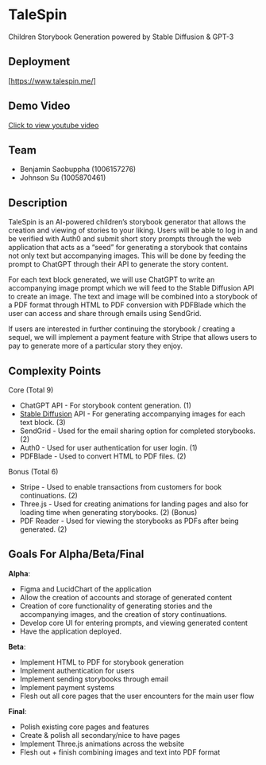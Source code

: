 # **TaleSpin**

Children Storybook Generation powered by Stable Diffusion & GPT-3

## Deployment

[https://www.talespin.me/]

## **Demo Video**

[Click to view youtube video](https://youtu.be/0hj8q_1aj3U)

## **Team**

- Benjamin Saobuppha (1006157276)
- Johnson Su (1005870461)

## **Description**

TaleSpin is an AI-powered children’s storybook generator that allows the creation and viewing of stories to your liking. Users will be able to log in and be verified with Auth0 and submit short story prompts through the web application that acts as a “seed” for generating a storybook that contains not only text but accompanying images. This will be done by feeding the prompt to ChatGPT through their API to generate the story content.

For each text block generated, we will use ChatGPT to write an accompanying image prompt which we will feed to the Stable Diffusion API to create an image. The text and image will be combined into a storybook of a PDF format through HTML to PDF conversion with PDFBlade which the user can access and share through emails using SendGrid.

If users are interested in further continuing the storybook / creating a sequel, we will implement a payment feature with Stripe that allows users to pay to generate more of a particular story they enjoy.

## **Complexity Points**

Core (Total 9)

- ChatGPT API - For storybook content generation. (1)
- [Stable Diffusion](https://stability.ai/) API - For generating accompanying images for each text block. (3)
- SendGrid - Used for the email sharing option for completed storybooks. (2)
- Auth0 - Used for user authentication for user login. (1)
- PDFBlade - Used to convert HTML to PDF files. (2)

Bonus (Total 6)

- Stripe - Used to enable transactions from customers for book continuations. (2)
- Three.js - Used for creating animations for landing pages and also for loading time when generating storybooks. (2) (Bonus)
- PDF Reader - Used for viewing the storybooks as PDFs after being generated. (2)

## **Goals For Alpha/Beta/Final**

**Alpha**:

- Figma and LucidChart of the application
- Allow the creation of accounts and storage of generated content
- Creation of core functionality of generating stories and the accompanying images, and the creation of story continuations.
- Develop core UI for entering prompts, and viewing generated content
- Have the application deployed.

**Beta**:

- Implement HTML to PDF for storybook generation
- Implement authentication for users
- Implement sending storybooks through email
- Implement payment systems
- Flesh out all core pages that the user encounters for the main user flow

**Final**:

- Polish existing core pages and features
- Create & polish all secondary/nice to have pages
- Implement Three.js animations across the website
- Flesh out + finish combining images and text into PDF format

